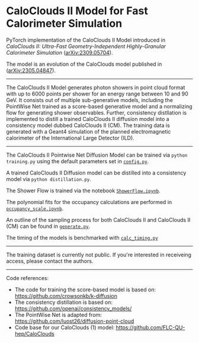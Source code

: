 # CaloClouds II Model for Fast Calorimeter Simulation

PyTorch implementation of the CaloClouds II Model introduced in *CaloClouds II: Ultra-Fast Geometry-Independent Highly-Granular Calorimeter Simulation* ([arXiv:2309.05704](https://arxiv.org/abs/2309.05704)).

The model is an evolution of the CaloClouds model published in ([arXiv:2305.04847](https://arxiv.org/abs/2305.04847)).

---

The CaloClouds II Model generates photon showers in point cloud format with up to 6000 points per shower for an energy range between 10 and 90 GeV. 
It consists out of multiple sub-generative models, including the PointWise Net trained as a score-based generative model and a normalizing flow for generating shower observables. 
Further, consistency distllation is implemented to distill a trained CaloClouds II diffusion model into a consistency model dubbed CaloClouds II (CM).
The training data is generated with a Geant4 simulation of the planned electromagnetic calorimeter of the International Large Detector (ILD).

---

The CaloClouds II Pointwise Net Diffusion Model can be trained via `python training.py` using the default parameters set in [`config.py`](./configs.py).

A trained CaloClouds II Diffusion model can be distilled into a consistency model via `python distillation.py`.

The Shower Flow is trained via the notebook [`ShowerFlow.ipynb`](./ShowerFlow.ipynb).

The polynomial fits for the occupancy calculations are performed in [`occupancy_scale.ipynb`](./occupancy_scale.ipynb).

An outline of the sampling process for both CaloClouds II and CaloClouds II (CM) can be found in [`generate.py`](./evaluation/generate.py).

The timing of the models is benchmarked with [`calc_timing.py`](./calc_timing.py)

---

The training dataset is currently not public. If you're interested in receiveing access, please contact the authors. 

---

Code references:
- The code for training the score-based model is based on: https://github.com/crowsonkb/k-diffusion
- The consistency distillation is based on: https://github.com/openai/consistency_models/
- The PointWise Net is adapted from: https://github.com/luost26/diffusion-point-cloud
- Code base for our CaloClouds (1) model: https://github.com/FLC-QU-hep/CaloClouds
